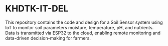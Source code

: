 # KHDTK-IT-DEL
This repository contains the code and design for a Soil Sensor system using IoT to monitor soil parameters moisture, temperature, pH, and nutrients. Data is transmitted via ESP32 to the cloud, enabling remote monitoring and data-driven decision-making for farmers.
